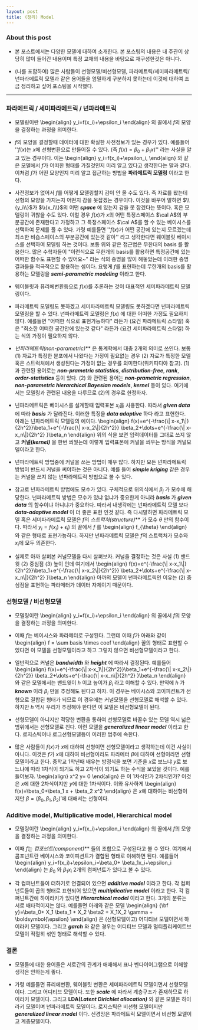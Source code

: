 ```yaml
---
layout: post
title: (정리) Model
---
```


### About this post 

- 본 포스트에서는 다양한 모델에 대하여 소개한다. 본 포스팅의 내용은 내 주관이 상당히 많이 들어간 내용이며 특정 교재의 내용을 바탕으로 재구성한것은 아니다. 

- (나를 포함하여) 많은 사람들이 선형모델/비선형모델, 파라메트릭/세미파라메트릭/넌파라메트릭 모델과 같은 용어들을 엄밀하게 구분하지 못하는데 이것에 대하여 조금 정리하고 싶어 포스팅을 시작했다. 

--- 

### 파라메트릭 / 세미파라메트릭 / 넌파라메트릭 

- 모델링이란 
\begin{align}
y_i=f(x_i)+\epsilon_i
\end{align}
의 꼴에서 $f$의 모양을 결정하는 과정을 의미한다. 

- $f$의 모양을 결정할때 데이터에 대한 확실한 사전정보가 있는 경우가 있다. 예를들어 
''$f(x)$는 $x$에 선형변환으로 만들어질 수 있다. (즉 $f(x)=\beta_0+\beta_1x$)'' 
라는 사실을 알고 있는 경우이다. 이는 
\begin{align}
y_i=f(x_i)+\epsilon_i, 
\end{align}
와 같은 모델에서 $f$가 어떠한 형태를 가질것인지 미리 알고 있다고 생각한다는 말과 같다. 이처럼 $f$가 어떤 모양인지 미리 알고 접근하는 방법을 **파라메트릭 모델링** 이라고 한다. 

- 사전정보가 없어서 $f$를 어떻게 모델링할지 감이 안 올 수도 있다. 즉 자료를 봤는데 선형의 모양을 가지는지 어떤지 감을 못잡겠는 경우이다. 이것을 바꾸어 말하면 $\\{y_i\\}$가 $\\{x_i\\}$의 어떤 ***space*** 에 있는지 감을 못 잡겠다는 뜻이다. 혹은 모델링이 귀찮을 수도 있다. 이럴 경우 $f(x)$가 $x$의 어떤 특정스페이스 $\cal A$의 부분공간에 존재한다고 가정하고 그 특정스페이스 $\cal A$를 할 수 있는 베이시스를 선택하여 문제를 풀 수 있다. 가령 예를들면
''$f(x)$가 어떤 공간에 있는지 모르겠는데 최소한 비숍스페이스의 부분공간에 있는것 같아'' 
라고 생각한다면 웨이블릿 베이시스를 선택하여 모델링 하는 것이다. 보통 위와 같은 접근법은 무한대의 basis 를 활용한다. 많은 수학자들이 
"이런식으로 무한개의 basis를 활용하면 특정공간에 있는 어떠한 함수도 표현할 수 있어요~"
라는 식의 증명을 많이 해놓았는데 이러한 증명결과들을 적극적으로 활용하는 셈이다. 요렇게 $f$를 표현하는데 무한개의 basis를 활용하는 모델링을 ***semi-parametric modeling*** 이라고 한다. 

- 웨이블릿과 퓨리에변환등으로 $f(x)$를 추론하는 것이 대표적인 세미파라메트릭 모델링이다. 

- 파라메트릭 모델링도 못하겠고 세미파라메트릭 모델링도 못하겠다면 넌파라메트릭 모델링을 할 수 있다. 넌파라메트릭 모델링은 $f(x)$ 에 대한 어떠한 가정도 필요하지 않다. 예를들면 "어떠한 식으로 표현가능하다" 라든가 (요건 파라메트릭 스타일) 혹은 "최소한 어떠한 공간안에 있는것 같다" 라든가 (요건 세미파라메트릭 스타일) 하는 식의 가정이 필요하지 않다. 

- **넌파라메트릭*(non-parametric)*** 은 통계학에서 대충 2개의 의미로 쓰인다. 보통 (1) 자료가 특정한 분포에서 나왔다는 가정이 필요없는 경우 (2) 자료가 특정한 모델 혹은 스트럭처에서 생성된다는 가정이 없는 경우를 의미한다(위키피디아 참고). (1) 과 관련된 용어로는 ***non-prametric statistics***, ***distribution-free***, ***rank***, ***order-statistics*** 등이 있다. (2) 와 관련된 용어는 ***non-prametric regression***, ***non-parametric hierarchical Bayesian models***, ***kernel*** 등이 있다. 여기에서는 모델링과 관련된 내용을 다루므로 (2)의 경우로 한정하자. 

- 넌파라메트릭은 베이시스를 설계할때 입력표본 $x_i$을 사용한다. 따라서 ***given data*** 에 따라 ***basis*** 가 달라진다. 이러한 특징을 ***data adaptive*** 하다 라고 표현한다. 아래는 넌파라메트릭 모델링의 예이다. 
\begin{align}
f(x)=e^{-\frac{\\| x-x_1\\|}{2h^2}}\beta_1+e^{-\frac{\\| x-x_2\\|}{2h^2}} \beta_2+\dots+e^{-\frac{\\| x-x_n\\|}{2h^2} }\beta_n
\end{align}
위의 식을 보면 입력데이터를 그대로 쓰지 않고 **커널(*kernel)*** 을 한번 씌웠는데 이렇게 입력표본에 커널을 씌우는 방식을 커널모델이라고 한다. 

- 넌파라메트릭 방법중에 커널을 쓰는 방법이 매우 많다. 하지만 모든 넌파라메트릭 방법이 반드시 커널을 써야하는 것은 아니다. 예를 들어 ***simple kriging*** 같은 경우는 커널을 쓰지 않는 넌파라메트릭 방법으로 볼 수 있다. 

- 참고로 넌파라메트릭 방법에도 모수가 있다. 구체적으로 위의식에서 $\beta_j$ 가 모수에 해당한다. 넌파라메트릭 방법은 모수가 있냐 없냐가 중요한게 아니라 ***basis*** 가 ***given data*** 의 함수이냐 아니냐가 중요하다. 따라서 내생각에는 넌파라메트릭 모델 보다 ***data-adaptive model*** 이 더 좋은 표현 인것 같다. 즉 다시말하면 파라메트릭 모델 혹은 세미파라메트릭 모델은 $f$의 **스트럭처*(structure)*** 가 모수 $\theta$ 만의 함수이다. 따라서 $y_i=f(x_i)+\epsilon_i)$ 의 꼴에서 $f$ 를 
\begin{align}
f_{\theta}
\end{align}
와 같은 형태로 표현가능하다. 하지만 넌파라메트릭 모델은 $f$의 스트럭처가 모수와 $x_i$에 모두 의존한다. 

- 실제로 아까 살펴본 커널모델을 다시 살펴보자. 커널을 결정하는 것은 사실 (1) 밴드윗 (2) 중심점 (3) 높이 인데 여기에서 
\begin{align}
f(x)=e^{-\frac{\\| x-x_1\\|}{2h^2}}\beta_1+e^{-\frac{\\| x-x_2\\|}{2h^2}} \beta_2+\dots+e^{-\frac{\\| x-x_n\\|}{2h^2} }\beta_n
\end{align}
아까의 모델이 넌파라메트릭인 이유는 (2) 중심점을 표현하는 파라메터가 데이터 자체이기 때문이다. 

### 선형모델 / 비선형모델 

- 모델링이란 
\begin{align}
y_i=f(x_i)+\epsilon_i
\end{align}
의 꼴에서 $f$의 모양을 결정하는 과정을 의미한다. 

- 이때 $f$는 베이시스와 파라메터로 구성된다. 그런데 이때 $f$가 아래와 같이 
\begin{align}
f = \sum basis \times coef
\end{align}
꼴의 형태로 표현할 수 있다면 이 모델을 선형모델이라고 하고 그렇지 않으면 비선형모델이라고 한다. 

- 일반적으로 커널은 ***bandwidth*** 와 ***height*** 에 따라서 결정된다. 예를들어 
\begin{align}
f(x)=e^{-\frac{\\| x-x_1\\|}{2h^2}}\beta_1+e^{-\frac{\\| x-x_2\\|}{2h^2}} \beta_2+\dots+e^{-\frac{\\| x-x_n\\|}{2h^2} }\beta_n
\end{align}
와 같은 모델에서는 밴드윗이 $h$ 이고 높이가 $\beta_i$ 라고 이해할 수 있다. 만약에 $h$ 가 ***known*** 이라 $\beta_i$ 만을 추정해도 된다고 하자. 이 경우는 베이시스와 코이피션트가 선형으로 결합된 형태가 되므로 이 경우에는 커널모델을 선형모델로 해석할 수 있다. 하지만 $h$ 역시 우리가 추정해야 한다면 이 모델은 비선형모델이 된다. 

- 선형모델이 아니지만 적당한 변환을 통하여 선형모델로 바꿀수 있는 모델 역시 넓은범위에서는 선형모델로 친다. 이런 모델을 ***generalized linear model*** 이라고 한다. 로지스틱이나 로그선형모델등이 이러한 범주에 속한다. 

- 많은 사람들이 $f(x)$가 $x$에 대하여 선형이면 선형모델이라고 생각하는데 이건 사실이 아니다. 이것은 $f$가 $x$에 대하여 비선형이라도 파라메터 $\beta$에 대하여 선형이라면 선형모델이라고 한다. 중학교 1학년때 배우는 방정식을 보면 기준을 $x$로 보느냐 $y$로 보느냐에 따라 1차식이 되기도 하고 2차식이 되기도 하는 수식을 보았을 것이다. 예를 들어보자. 
\begin{align}
x^2 y= 0
\end{align} 
은 이 1차식인가 2차식인가? 이것은 $x$에 대한 2차식이지만 $y$에 대한 1차식이다. 이와 유사하게 
\begin{align}
f(x)=\beta_0+\beta_1 x + \beta_2 x^2
\end{align}
은 $x$에 대하여는 비선형이지만 $\beta=(\beta_0,\beta_1,\beta_2)'$에 대해서는 선형이다. 

### Additive model, Multiplicative model, Hierarchical model

- 모델링이란 
\begin{align}
y_i=f(x_i)+\epsilon_i
\end{align}
의 꼴에서 $f$의 모양을 결정하는 과정을 의미한다. 

- 이때 $f$는 **컴포넌트*(component)*** 들의 조합으로 구성된다고 볼 수 있다. 여기에서 콤포넌트란 베이시스와 코이피션트가 결합된 형태로 이해하면 된다. 예를들어 
\begin{align}
y_i=f(x_i)+\epsilon_i=\beta_0+ \beta_1x_i+\epsilon_i
\end{align}
는 $\beta_0$ 와 $\beta_1 x_i$ 2개의 컴퍼넌트가 있다고 볼 수 있다. 

- 각 컴퍼넌트들이 더하기로 연결되어 있으면 ***additive model*** 이라고 한다. 각 컴퍼넌트들이 곱의 형태로 표현되어 있으면 ***multiplicative model*** 이라고 한다. 각 컴퍼넌트간에 하이라키가 있다면 ***Hierarchical model*** 이라고 한다. 3개의 분류는 서로 배타적이지는 않다. 예를들면 아래와 같은 모델 
\begin{align}
{\bf y}=\beta_0+ X_1 \beta_1 + X_2 \beta2 + X_1X_2 \gamma + \boldsymbol{\epsilon}
\end{align}
은 (선형모델이고) 어디티브 모델이면서 하이라키 모델이다. 그리고 ***garch*** 와 같은 경우는 어디티브 모델과 멀티플리케이트브 모델이 적절히 섞인 형태로 해석할 수 있다. 


### 결론 

- 모델들에 대한 용어들은 서로간의 관계가 애매해서 표나 벤다이어그램으로 이해할 생각은 안하는게 좋다. 

- 가령 예를들면 퓨리에변환, 웨이블릿 변환은 세미파라메트릭 모델이면서 선형모델이다. 그리고 어디티브 모델이다. 또한 ***scale*** 에 따라서 계층구조가 존재하므로 하이라키 모델이다. 그리고 **LDA(*Latent Dirichlet allocation)*** 와 같은 모델은 하이라키 모델이며 넌파라메트릭 모델이다. 로지스틱은 비선형 모델이지만 ***generalized linear model*** 이다. 신경망은 파라메트릭 모델이면서 비선형 모델이고 계층모델이다. 




